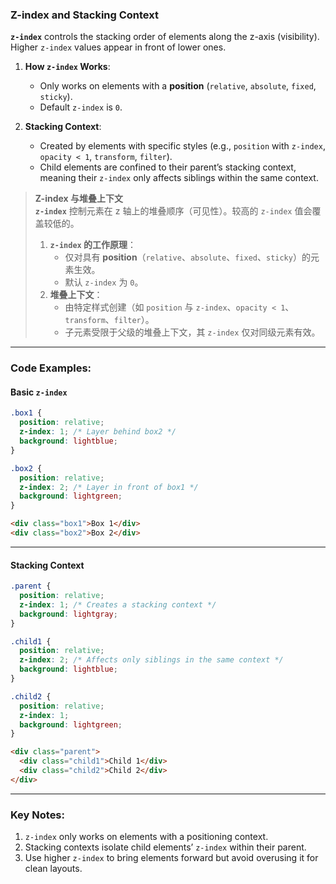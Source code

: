 ### Z-index and Stacking Context  

**`z-index`** controls the stacking order of elements along the z-axis (visibility). Higher `z-index` values appear in front of lower ones.  

1. **How `z-index` Works**:  
   - Only works on elements with a **position** (`relative`, `absolute`, `fixed`, `sticky`).  
   - Default `z-index` is `0`.  

2. **Stacking Context**:  
   - Created by elements with specific styles (e.g., `position` with `z-index`, `opacity < 1`, `transform`, `filter`).  
   - Child elements are confined to their parent’s stacking context, meaning their `z-index` only affects siblings within the same context.  

> **Z-index 与堆叠上下文**  
> **`z-index`** 控制元素在 z 轴上的堆叠顺序（可见性）。较高的 `z-index` 值会覆盖较低的。  
> 1. **`z-index` 的工作原理**：  
>    - 仅对具有 **position**（`relative`、`absolute`、`fixed`、`sticky`）的元素生效。  
>    - 默认 `z-index` 为 `0`。  
> 2. **堆叠上下文**：  
>    - 由特定样式创建（如 `position` 与 `z-index`、`opacity < 1`、`transform`、`filter`）。  
>    - 子元素受限于父级的堆叠上下文，其 `z-index` 仅对同级元素有效。  

---

### Code Examples:

#### **Basic `z-index`**
```css
.box1 {
  position: relative;
  z-index: 1; /* Layer behind box2 */
  background: lightblue;
}

.box2 {
  position: relative;
  z-index: 2; /* Layer in front of box1 */
  background: lightgreen;
}
```

```html
<div class="box1">Box 1</div>
<div class="box2">Box 2</div>
```

---

#### **Stacking Context**
```css
.parent {
  position: relative;
  z-index: 1; /* Creates a stacking context */
  background: lightgray;
}

.child1 {
  position: relative;
  z-index: 2; /* Affects only siblings in the same context */
  background: lightblue;
}

.child2 {
  position: relative;
  z-index: 1;
  background: lightgreen;
}
```

```html
<div class="parent">
  <div class="child1">Child 1</div>
  <div class="child2">Child 2</div>
</div>
```

---

### Key Notes:
1. `z-index` only works on elements with a positioning context.  
2. Stacking contexts isolate child elements’ `z-index` within their parent.  
3. Use higher `z-index` to bring elements forward but avoid overusing it for clean layouts.
